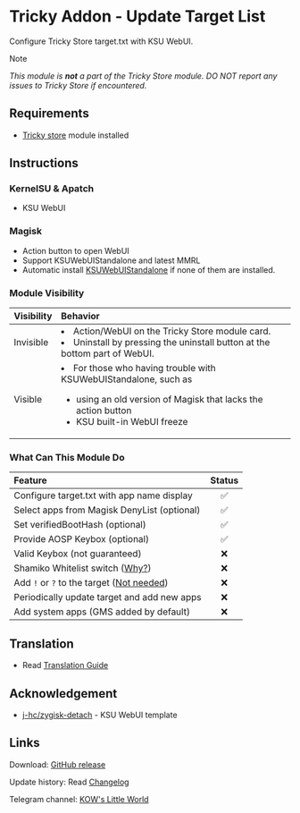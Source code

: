 # Tricky Addon - Update Target List
Configure Tricky Store target.txt with KSU WebUI.

> [!NOTE]
> _This module is **not** a part of the Tricky Store module. DO NOT report any issues to Tricky Store if encountered._

## Requirements
- [Tricky store](https://github.com/5ec1cff/TrickyStore) module installed

## Instructions
### KernelSU & Apatch
- KSU WebUI

### Magisk
- Action button to open WebUI
- Support KSUWebUIStandalone and latest MMRL
- Automatic install [KSUWebUIStandalone](https://github.com/5ec1cff/KsuWebUIStandalone) if none of them are installed.

### Module Visibility
| Visibility | Behavior|
| :--- | :--- |
| Invisible | <li>Action/WebUI on the Tricky Store module card.</li><li>Uninstall by pressing the uninstall button at the bottom part of WebUI.</li> |
| Visible | <li>For those who having trouble with KSUWebUIStandalone, such as</li><ul><li>using an old version of Magisk that lacks the action button</li><li>KSU built-in WebUI freeze</li></ul> |

### What Can This Module Do
| Feature | Status |
|:---|:---:|
| Configure target.txt with app name display | ✅ |
| Select apps from Magisk DenyList (optional) | ✅ |
| Set verifiedBootHash (optional) | ✅ |
| Provide AOSP Keybox (optional) | ✅ |
| Valid Keybox (not guaranteed) | ❌ |
| Shamiko Whitelist switch ([Why?](https://github.com/rushizgithub/shamiko?tab=readme-ov-file#whitelist)) | ❌ |
| Add `!` or `?` to the target ([Not needed](https://github.com/5ec1cff/TrickyStore/releases/tag/1.1.0)) | ❌ |
| Periodically update target and add new apps | ❌ |
| Add system apps (GMS added by default) | ❌ |

## Translation
- Read [Translation Guide](https://github.com/KOWX712/Tricky-Addon-Update-Target-List/blob/main/module/webroot/locales/A-translate.md)

## Acknowledgement
- [j-hc/zygisk-detach](https://github.com/j-hc/zygisk-detach) - KSU WebUI template

## Links
Download: [GitHub release](https://github.com/KOWX712/Tricky-Addon-Update-Target-List/releases)

Update history: Read [Changelog](https://github.com/KOWX712/Tricky-Addon-Update-Target-List/blob/main/changelog.md)

Telegram channel: [KOW's Little World](https://t.me/kowchannel)

